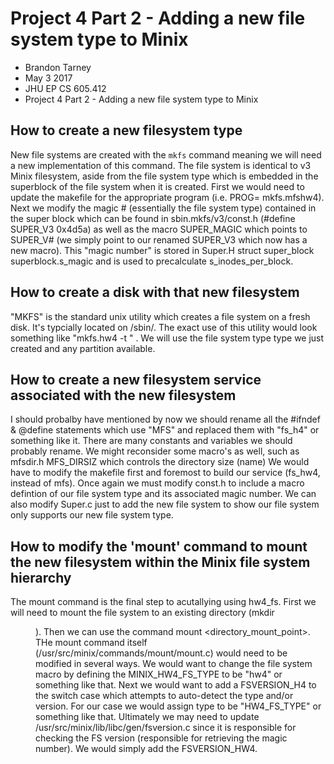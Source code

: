 # Project 4 Part 2 - Adding a new file system type to Minix
- Brandon Tarney
- May 3 2017
- JHU EP CS 605.412
- Project 4 Part 2 - Adding a new file system type to Minix

## How to create a new filesystem type 
New file systems are created with the `mkfs` command meaning we will need a new implementation of this command. The file system is identical to v3 Minix filesystem, aside from the file system type which is embedded in the superblock of the file system when it is created. First we would need to update the makefile for the appropriate program (i.e. PROG= mkfs.mfshw4). Next we modify the magic # (essentially the file system type) contained in the super block which can be found in sbin.mkfs/v3/const.h (#define SUPER_V3 0x4d5a) as well as the macro SUPER_MAGIC which points to SUPER_V# (we simply point to our renamed SUPER_V3 which now has a new macro). This "magic number" is stored in Super.H struct super_block superblock.s_magic and is used to precalculate s_inodes_per_block. 


## How to create a disk with that new filesystem
"MKFS" is the standard unix utility which creates a file system on a fresh disk. It's typcially located on /sbin/. The exact use of this utility would look something like "mkfs.hw4 -t <type> <partition>" . We will use the file system type type we just created and any partition available.

## How to create a new filesystem service associated with the new filesystem
I should probalby have mentioned by now we should rename all the #ifndef & @define statements which use "MFS" and replaced them with "fs_h4" or something like it. There are many constants and variables we should probably rename. We might reconsider some macro's as well, such as mfsdir.h MFS_DIRSIZ which controls the directory size (name) We would have to modify the makefile first and foremost to build our service (fs_hw4, instead of mfs). Once again we must modify const.h to include a macro defintion of our file system type and its associated magic number. We can also modify Super.c just to add the new file system to show our file system only supports our new file system type. 

## How to modify the 'mount' command to mount the new filesystem within the Minix file system hierarchy
The mount command is the final step to acutallying using hw4_fs. First we will need to mount the file system to an existing directory (mkdir <dir>). Then we can use the command mount <file system_special_file> <directory_mount_point>. THe mount command itself (/usr/src/minix/commands/mount/mount.c) would need to be modified in several ways. We would want to change the file system macro by defining the MINIX_HW4_FS_TYPE to be "hw4" or something like that. Next we would want to add a FSVERSION_H4 to the switch case which attempts to auto-detect the type and/or version. For our case we would assign type to be "HW4_FS_TYPE" or something like that. Ultimately we may need to update /usr/src/minix/lib/libc/gen/fsversion.c since it is responsible for checking the FS version (responsible for retrieving the magic number). We would simply add the FSVERSION_HW4.  
